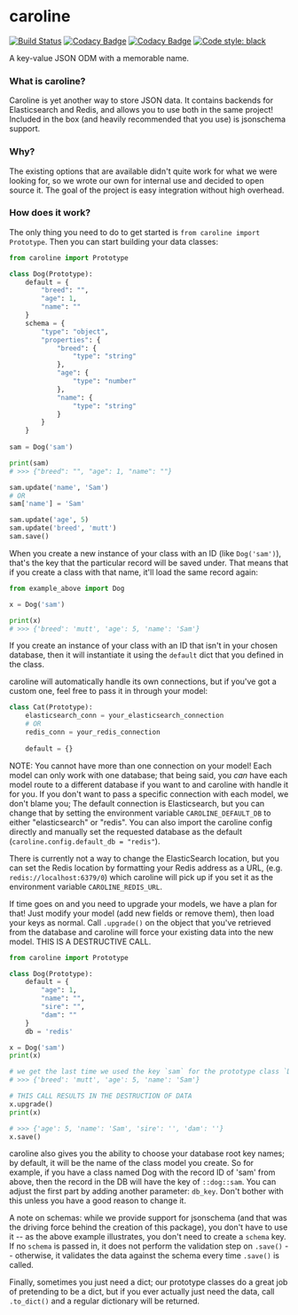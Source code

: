 # caroline

[![Build Status](https://travis-ci.org/GrafeasGroup/caroline.svg?branch=master)](https://travis-ci.org/GrafeasGroup/caroline)
[![Codacy Badge](https://api.codacy.com/project/badge/Grade/84632bae1d3f4dd8ad69cf90fd0a8d6b)](https://www.codacy.com/app/joe-kaufeld/caroline?utm_source=github.com&amp;utm_medium=referral&amp;utm_content=GrafeasGroup/caroline&amp;utm_campaign=Badge_Grade)
[![Codacy Badge](https://api.codacy.com/project/badge/Coverage/84632bae1d3f4dd8ad69cf90fd0a8d6b)](https://www.codacy.com/app/joe-kaufeld/charlotte?utm_source=github.com&utm_medium=referral&utm_content=GrafeasGroup/caroline&utm_campaign=Badge_Coverage)
[![Code style: black](https://img.shields.io/badge/code%20style-black-000000.svg)](https://github.com/ambv/black)

A key-value JSON ODM with a memorable name.

### What is caroline?
Caroline is yet another way to store JSON data. It contains backends for Elasticsearch and Redis, and allows you to use both in the same project! Included in the box (and heavily recommended that you use) is jsonschema support.


### Why?
The existing options that are available didn't quite work for what we were looking for, so we wrote our own for internal use and decided to open source it. The goal of the project is easy integration without high overhead.

### How does it work?

The only thing you need to do to get started is `from caroline import Prototype`. Then you can start building your data classes:

```python
from caroline import Prototype

class Dog(Prototype):
    default = {
        "breed": "",
        "age": 1,
        "name": ""
    }
    schema = {
        "type": "object",
        "properties": {
            "breed": {
                "type": "string"
            },
            "age": {
                "type": "number"
            },
            "name": {
                "type": "string"
            }
        }
    }
    
sam = Dog('sam')

print(sam)
# >>> {"breed": "", "age": 1, "name": ""}

sam.update('name', 'Sam')
# OR
sam['name'] = 'Sam'

sam.update('age', 5)
sam.update('breed', 'mutt')
sam.save()
```
When you create a new instance of your class with an ID (like `Dog('sam')`), that's the key that the particular record will be saved under. That means that if you create a class with that name, it'll load the same record again:

```python
from example_above import Dog

x = Dog('sam')

print(x)
# >>> {'breed': 'mutt', 'age': 5, 'name': 'Sam'}
```
If you create an instance of your class with an ID that isn't in your chosen database, then it will instantiate it using the `default` dict that you defined in the class. 

caroline will automatically handle its own connections, but if you've got a custom one, feel free to pass it in through your model:

```python
class Cat(Prototype):
    elasticsearch_conn = your_elasticsearch_connection
    # OR
    redis_conn = your_redis_connection
    
    default = {}
```
NOTE: You cannot have more than one connection on your model! Each model can only work with one database; that being said, you _can_ have each model route to a different database if you want to and caroline with handle it for you. If you don't want to pass a specific connection with each model, we don't blame you; The default connection is Elasticsearch, but you can change that by setting the environment variable `CAROLINE_DEFAULT_DB` to either "elasticsearch" or "redis". You can also import the caroline config directly and manually set the requested database as the default (`caroline.config.default_db = "redis"`).

There is currently not a way to change the ElasticSearch location, but you can set the Redis location by formatting your Redis address as a URL, (e.g. `redis://localhost:6379/0`) which caroline will pick up if you set it as the environment variable `CAROLINE_REDIS_URL`.

If time goes on and you need to upgrade your models, we have a plan for that! Just modify your model (add new fields or remove them), then load your keys as normal. Call `.upgrade()` on the object that you've retrieved from the database and caroline will force your existing data into the new model. THIS IS A DESTRUCTIVE CALL.

```python
from caroline import Prototype

class Dog(Prototype):
    default = {
        "age": 1,
        "name": "",
        "sire": "",
        "dam": ""
    }
    db = 'redis'

x = Dog('sam')
print(x)

# we get the last time we used the key `sam` for the prototype class `Dog`
# >>> {'breed': 'mutt', 'age': 5, 'name': 'Sam'}

# THIS CALL RESULTS IN THE DESTRUCTION OF DATA
x.upgrade()
print(x)

# >>> {'age': 5, 'name': 'Sam', 'sire': '', 'dam': ''}
x.save()
```

caroline also gives you the ability to choose your database root key names; by default, it will be the name of the class model you create. So for example, if you have a class named Dog with the record ID of 'sam' from above, then the record in the DB will have the key of `::dog::sam`. You can adjust the first part by adding another parameter: `db_key`. Don't bother with this unless you have a good reason to change it.

A note on schemas: while we provide support for jsonschema (and that was the driving force behind the creation of this package), you don't have to use it -- as the above example illustrates, you don't need to create a `schema` key. If no `schema` is passed in, it does not perform the validation step on `.save()` -- otherwise, it validates the data against the schema every time `.save()` is called.

Finally, sometimes you just need a dict; our prototype classes do a great job of pretending to be a dict, but if you ever actually just need the data, call `.to_dict()` and a regular dictionary will be returned.
